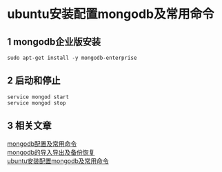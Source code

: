 ubuntu安装配置mongodb及常用命令
===

1 mongodb企业版安装
---
	sudo apt-get install -y mongodb-enterprise
		
2 启动和停止
---

	service mongod start
	service mongod stop	

3 相关文章
---

[mongodb配置及常用命令](http://localhost/article/linux/common/mongodb配置及常用命令.html)   
[mongodb的导入导出及备份恢复](http://localhost/article/linux/common/mongodb的导入导出及备份恢复.html)   
[ubuntu安装配置mongodb及常用命令](http://localhost/article/linux/ubuntu/ubuntu安装配置mongodb及常用命令.html)